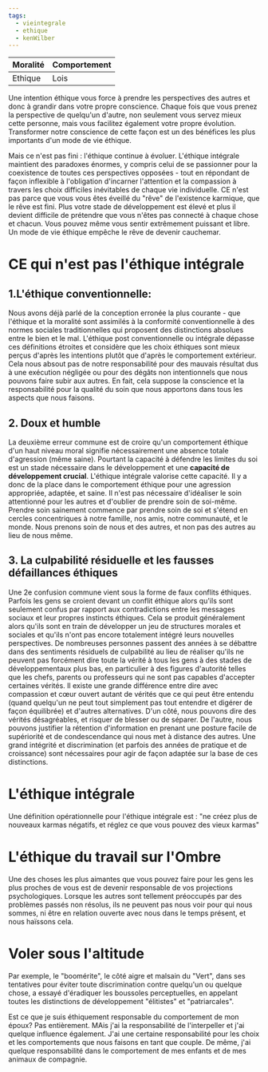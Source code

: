 ```yaml
---
tags:
  - vieintegrale
  - ethique
  - kenWilber
---
```


| Moralité | Comportement |
| -------- | ------------ |
| Ethique  | Lois         |
Une intention éthique vous force à prendre les perspectives des autres et donc à grandir dans votre propre conscience. Chaque fois que vous prenez la perspective de quelqu'un d'autre, non seulement vous servez mieux cette personne, mais vous facilitez également votre propre évolution. Transformer notre conscience de cette façon est un des bénéfices les plus importants d'un mode de vie éthique.

Mais ce n'est pas fini : l'éthique continue à évoluer. L'éthique intégrale maintient des paradoxes énormes, y compris celui de se passionner pour la coexistence de toutes ces perspectives opposées - tout en répondant de façon inflexible à l'obligation d'incarner l'attention et la compassion à travers les choix difficiles inévitables de chaque vie individuelle.
CE n'est pas parce que vous vous êtes éveillé du "rêve" de l'existence karmique, que le rêve est fini. Plus votre stade de développement est élevé et plus il devient difficile de prétendre que vous n'êtes pas connecté à chaque chose et chacun. Vous pouvez même vous sentir extrêmement puissant et libre. Un mode de vie éthique empêche le rêve de devenir cauchemar.

# CE qui n'est pas l'éthique intégrale

## 1.L'éthique conventionnelle:
Nous avons déjà parlé de la conception erronée la plus courante - que l'éthique et la moralité sont assimilés à la conformité conventionnelle à des normes sociales traditionnelles qui proposent des distinctions absolues entre le bien et le mal.
L'éthique post conventionnelle ou intégrale dépasse ces définitions étroites et considère que les choix éthiques sont mieux perçus d'après les intentions plutôt que d'après le comportement extérieur.
Cela nous absout pas de notre responsabilité pour des mauvais résultat dus à une exécution négligée ou pour des dégâts non intentionnels que nous pouvons faire subir aux autres. En fait, cela suppose la conscience et la responsabilité pour la qualité du soin que nous apportons dans tous les aspects que nous faisons.

## 2. Doux et humble
La deuxième erreur commune est de croire qu'un comportement éthique d'un haut niveau moral signifie nécessairement une absence totale d'agression (même saine).
Pourtant la capacité à défendre les limites du soi est un stade nécessaire dans le développement et une **capacité de développement crucial**. L'éthique intégrale valorise cette capacité. Il y a donc de la place dans le comportement éthique pour une agression appropriée, adaptée, et saine.
Il n'est pas nécessaire d'idéaliser le soin attentionné pour les autres et d'oublier de prendre soin de soi-même. Prendre soin sainement commence par prendre soin de soi et s'étend en cercles concentriques à notre famille, nos amis, notre communauté, et le monde. Nous prenons soin de nous et des autres, et non pas des autres au lieu de nous même.

## 3. La culpabilité résiduelle et les fausses défaillances éthiques

Une 2e confusion commune vient sous la forme de faux conflits éthiques. Parfois les gens se croient devant un conflit éthique alors qu'ils sont seulement confus par rapport aux contradictions entre les messages sociaux et leur propres instincts éthiques. Cela se produit généralement alors qu'ils sont en train de développer un jeu de structures morales et sociales et qu'ils n'ont pas encore totalement intégré leurs nouvelles perspectives.
De nombreuses personnes passent des années à se débattre dans des sentiments résiduels de culpabilité au lieu de réaliser qu'ils ne peuvent pas forcément dire toute la vérité à tous les gens à des stades de développementaux plus bas, en particulier à des figures d'autorité telles que les chefs, parents ou professeurs qui ne sont pas capables d'accepter certaines vérités. Il existe une grande différence entre dire avec compassion et cœur ouvert autant de vérités que ce qui peut être entendu (quand quelqu'un ne peut tout simplement pas tout entendre et digérer de façon équilibrée) et d'autres alternatives. D'un côté, nous pouvons dire des vérités désagréables, et risquer de blesser ou de séparer. De l'autre, nous pouvons justifier la rétention d'information en prenant une posture facile de supériorité et de condescendance qui nous met à distance des autres. Une grand intégrité et discrimination (et parfois des années de pratique et de croissance) sont nécessaires pour agir de façon adaptée sur la base de ces distinctions.

# L'éthique intégrale

Une définition opérationnelle pour l'éthique intégrale est : "ne créez plus de nouveaux karmas négatifs, et réglez ce que vous pouvez des vieux karmas"

# L'éthique du travail sur l'Ombre

Une des choses les plus aimantes que vous pouvez faire pour les gens les plus proches de vous est de devenir responsable de vos projections psychologiques. Lorsque les autres sont tellement préoccupés par des problèmes passés non résolus, ils ne peuvent pas nous voir pour qui nous sommes, ni être en relation ouverte avec nous dans le temps présent, et nous haïssons cela.

# Voler sous l'altitude

Par exemple, le "boomérite", le côté aigre et malsain du "Vert", dans ses tentatives pour éviter toute discrimination contre quelqu'un ou quelque chose, a essayé d'éradiquer les boussoles perceptuelles, en appelant toutes les distinctions de développement "élitistes" et "patriarcales".


Est ce que je suis éthiquement responsable du comportement de mon époux? Pas entièrement. MAis j'ai la responsabilité de l'interpeller et j'ai quelque influence également. J'ai une certaine responsabilité pour les choix et les comportements que nous faisons en tant que couple. De même, j'ai quelque responsabilité dans le comportement de mes enfants et de mes animaux de compagnie.